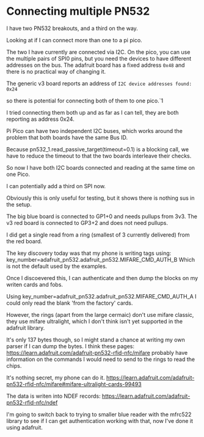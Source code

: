 # Connecting multiple PN532

I have two PN532 breakouts, and a third on the way.

Looking at if I can connect more than one to a pi pico.

The two I have currently are connected via I2C.
On the pico, you can use the multiple pairs of SPI0 pins, but you need the devices to have different addresses on the bus.
The adafruit board has a fixed address ``0x48`` and there is no practical way of changing it.

The generic v3 board reports an address of ``I2C device addresses found: 0x24``

so there is potential for connecting both of them to one pico.`1

I tried connecting them both up and as far as I can tell, they are both reporting as address 0x24.


Pi Pico can have two independent I2C buses, which works around the problem that both boards have the same Bus ID.

Because pn532_1.read_passive_target(timeout=0.1) is a blocking call, we have to reduce the timeout to that the two boards interleave their checks.

So now I have both I2C boards connected and reading at the same time on one Pico.

I can potentially add a third on SPI now.

Obviously this is only useful for testing, but it shows there is nothing sus in the setup.

The big blue board is connected to GP1+0 and needs pullups from 3v3.
The v3 red board is connected to GP3+2 and does not need pullups.

I did get a single read from a ring (smallest of 3 currently delivered) from the red board.



The key discovery today was that my phone is writing tags using:
 key_number=adafruit_pn532.adafruit_pn532.MIFARE_CMD_AUTH_B
 Which is not the default used by the examples.

 Once I discoevered this, I can authenticate and then dump the blocks on my writen cards and fobs.

 Using  key_number=adafruit_pn532.adafruit_pn532.MIFARE_CMD_AUTH_A I could only read the blank 'from the factory' cards.

 However, the rings (apart from the large cermaic) don't use mifare classic, they use mifare ultralight, which I don't think isn't yet supported in the adafruit library.

 It's only 137 bytes though, so I might stand a chance at writing my own parser if I can dump the bytes.
 I think these pages: https://learn.adafruit.com/adafruit-pn532-rfid-nfc/mifare probably have information on the commands I would need to send to the rings to read the chips.

 It's nothing secret, my phone can do it.
 https://learn.adafruit.com/adafruit-pn532-rfid-nfc/mifare#mifare-ultralight-cards-99493

 The data is writen into NDEF records: https://learn.adafruit.com/adafruit-pn532-rfid-nfc/ndef

 I'm going to switch back to trying to smaller blue reader with the mfrc522 library to see if I can get authentication working with that, now I've done it using adafruit.